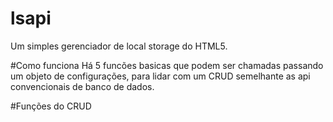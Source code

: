 # lsapi
Um simples gerenciador de local storage do HTML5.

#Como funciona
Há 5 funcões basicas que podem ser chamadas passando um objeto de configurações,
para lidar com um CRUD semelhante as api convencionais de banco de dados.

#Funções do CRUD
